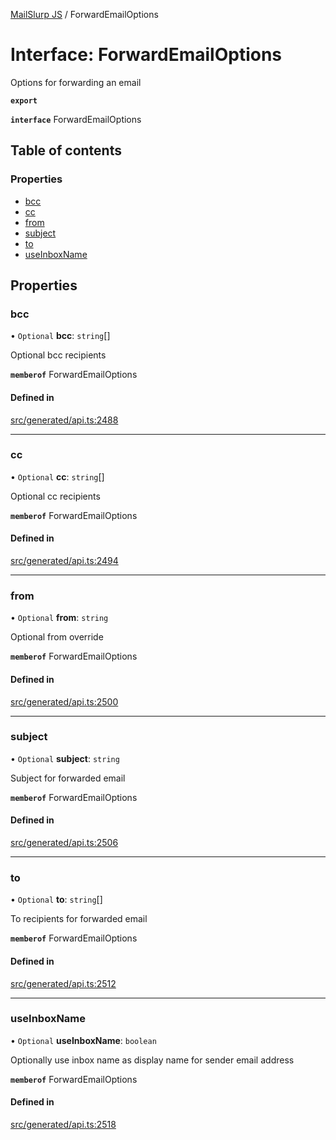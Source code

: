 [MailSlurp JS](../README.md) / ForwardEmailOptions

# Interface: ForwardEmailOptions

Options for forwarding an email

**`export`**

**`interface`** ForwardEmailOptions

## Table of contents

### Properties

- [bcc](ForwardEmailOptions.md#bcc)
- [cc](ForwardEmailOptions.md#cc)
- [from](ForwardEmailOptions.md#from)
- [subject](ForwardEmailOptions.md#subject)
- [to](ForwardEmailOptions.md#to)
- [useInboxName](ForwardEmailOptions.md#useinboxname)

## Properties

### bcc

• `Optional` **bcc**: `string`[]

Optional bcc recipients

**`memberof`** ForwardEmailOptions

#### Defined in

[src/generated/api.ts:2488](https://github.com/mailslurp/mailslurp-client/blob/1460b4d/src/generated/api.ts#L2488)

___

### cc

• `Optional` **cc**: `string`[]

Optional cc recipients

**`memberof`** ForwardEmailOptions

#### Defined in

[src/generated/api.ts:2494](https://github.com/mailslurp/mailslurp-client/blob/1460b4d/src/generated/api.ts#L2494)

___

### from

• `Optional` **from**: `string`

Optional from override

**`memberof`** ForwardEmailOptions

#### Defined in

[src/generated/api.ts:2500](https://github.com/mailslurp/mailslurp-client/blob/1460b4d/src/generated/api.ts#L2500)

___

### subject

• `Optional` **subject**: `string`

Subject for forwarded email

**`memberof`** ForwardEmailOptions

#### Defined in

[src/generated/api.ts:2506](https://github.com/mailslurp/mailslurp-client/blob/1460b4d/src/generated/api.ts#L2506)

___

### to

• `Optional` **to**: `string`[]

To recipients for forwarded email

**`memberof`** ForwardEmailOptions

#### Defined in

[src/generated/api.ts:2512](https://github.com/mailslurp/mailslurp-client/blob/1460b4d/src/generated/api.ts#L2512)

___

### useInboxName

• `Optional` **useInboxName**: `boolean`

Optionally use inbox name as display name for sender email address

**`memberof`** ForwardEmailOptions

#### Defined in

[src/generated/api.ts:2518](https://github.com/mailslurp/mailslurp-client/blob/1460b4d/src/generated/api.ts#L2518)
